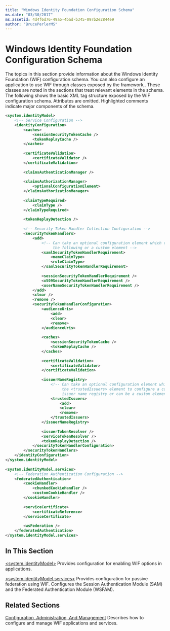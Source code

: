 ```yaml
---
title: "Windows Identity Foundation Configuration Schema"
ms.date: "03/30/2017"
ms.assetid: 4d4f6d76-49a5-4bad-b345-097b2e2844e9
author: "BrucePerlerMS"
---
```

# Windows Identity Foundation Configuration Schema
The topics in this section provide information about the Windows Identity Foundation (WIF) configuration schema. You can also configure an application to use WIF through classes exposed by the framework,. These classes are noted in the sections that treat relevant elements in the schema. The following shows the basic XML tag structure exposed by the WIF configuration schema. Attributes are omitted. Highlighted comments indicate major components of the schema.  
  
```xml  
<system.identityModel>  
    <!-- Service Configuration -->  
    <identityConfiguration>  
        <caches>  
            <sessionSecurityTokenCache />  
            <tokenReplayCache />  
        </caches>  
  
        <certificateValidation>  
            <certificateValidator />   
        </certificateValidation>  
  
        <claimsAuthenticationManager />  
  
        <claimsAuthorizationManager>  
            <optionalConfigurationElement>  
        </claimsAuthorizationManager>  
  
        <claimTypeRequired>  
            <claimType />   
        </claimTypeRequired>  
  
        <tokenReplayDetection />  
  
        <!-- Security Token Handler Collection Configuration -->  
        <securityTokenHandlers>  
            <add>  
                <!-- Can take an optional configuration element which can be one of  
                     the following or a custom element -->  
                <samlSecurityTokenHandlerRequirement>  
                    <nameClaimType>  
                    <roleClaimType>   
                </samlSecurityTokenHandlerRequirement>  
  
                <sessionSecurityTokenHandlerRequirement />  
                <x509SecurityTokenHandlerRequirement />  
                <userNameSecurityTokenHandlerRequirement />  
            </add>  
            <clear />  
            <remove />  
            <securityTokenHandlerConfiguration>  
                <audienceUris>  
                    <add>  
                    <clear>  
                    <remove>  
                </audienceUris>  
  
                <caches>  
                    <sessionSecurityTokenCache />  
                    <tokenReplayCache />  
                </caches>  
  
                <certificateValidation>  
                    <certificateValidator>   
                </certificateValidation>  
  
                <issuerNameRegistry>  
                    <!-- Can take an optional configuration element which can be   
                         the <trustedIssuers> element to configure a configuration-based  
                         issuer name registry or can be a custom element -->  
                    <trustedIssuers>  
                        <add>  
                        <clear>  
                        <remove>  
                    </trustedIssuers>  
                </issuerNameRegistry>  
  
                <issuerTokenResolver />  
                <serviceTokenResolver />  
                <tokenReplayDetection />  
            </securityTokenHandlerConfiguration>  
        </securityTokenHandlers>  
    </identityConfiguration>  
</system.identityModel>  
  
<system.identityModel.services>  
    <!-- Federation Authentication Configuration -->  
    <federatedAuthentication>  
        <cookieHandler>  
            <chunkedCookieHandler />  
            <customCookieHandler />  
        </cookieHandler>  
  
        <serviceCertificate>  
            <certificateReference>  
        </serviceCertificate>  
  
        <wsFederation />  
    </federatedAuthentication>  
</system.identityModel.services>  
```  
  
## In This Section  
 [\<system.identityModel>](../../../../../docs/framework/configure-apps/file-schema/windows-identity-foundation/system-identitymodel.md) Provides configuration for enabling WIF options in applications.  
  
 [\<system.identityModel.services>](../../../../../docs/framework/configure-apps/file-schema/windows-identity-foundation/system-identitymodel-services.md) Provides configuration for passive federation using WIF. Configures the Session Authentication Module (SAM) and the Federated Authentication Module (WSFAM).  
  
## Related Sections  
 [Configuration, Administration, And Management](https://msdn.microsoft.com/library/1e03c389-de2c-4096-aaff-86b087e1bea0) Describes how to configure and manage WIF applications and services.

